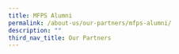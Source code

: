 ```yaml
---
title: MFPS Alumni
permalink: /about-us/our-partners/mfps-alumni/
description: ""
third_nav_title: Our Partners
---
```

